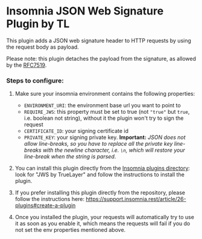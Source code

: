 # Insomnia JSON Web Signature Plugin by TL

This plugin adds a JSON web signature header to HTTP requests by using the request body as payload.

Please note: this plugin detaches the payload from the signature, as allowed by the [RFC7519](https://tools.ietf.org/html/rfc7515#appendix-F).

### Steps to configure:

1) Make sure your insomnia environment contains the following properties:
    * `ENVIRONMENT_URI`: the environment base url you want to point to
    * `REQUIRE_JWS`: this property must be set to true (not `"true"` but `true`, i.e. boolean not string), without it the plugin won't try to sign the request
    * `CERTIFICATE_ID`: your signing certificate id
    * `PRIVATE_KEY`: your signing private key. **Important:** *JSON does not allow line-breaks, so you have to replace all the private key line-breaks with the newline character, i.e. `\n`, which will restore your line-break when the string is parsed*.

2) You can install this plugin directly from the [Insomnia plugins directory](https://insomnia.rest/plugins/): look for "JWS by TrueLayer" and follow the instructions to install the plugin.

2) If you prefer installing this plugin directly from the repository, please follow the instructions here: https://support.insomnia.rest/article/26-plugins#create-a-plugin

3) Once you installed the plugin, your requests will automatically try to use it as soon as you enable it, which means the requests will fail if you do not set the env properties mentioned above.
